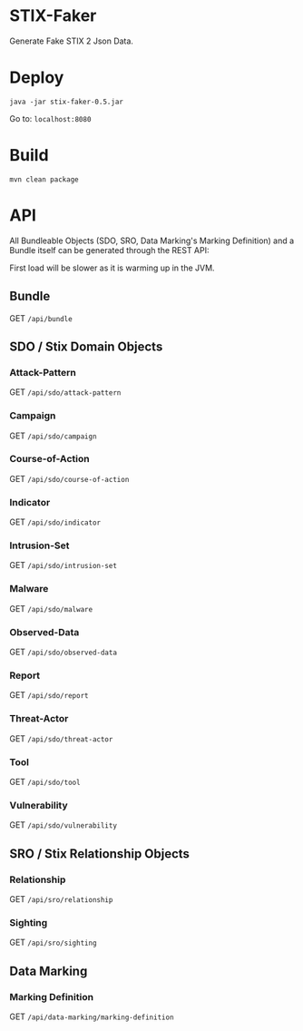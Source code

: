 # STIX-Faker

Generate Fake STIX 2 Json Data.

# Deploy

`java -jar stix-faker-0.5.jar`

Go to: `localhost:8080`

# Build

`mvn clean package`

# API

All Bundleable Objects (SDO, SRO, Data Marking's Marking Definition) and a Bundle itself can be generated through the REST API:

First load will be slower as it is warming up in the JVM.


## Bundle

GET `/api/bundle`


## SDO / Stix Domain Objects

### Attack-Pattern

GET `/api/sdo/attack-pattern`

### Campaign

GET `/api/sdo/campaign`

### Course-of-Action

GET `/api/sdo/course-of-action`

### Indicator

GET `/api/sdo/indicator`

### Intrusion-Set

GET `/api/sdo/intrusion-set`

### Malware

GET `/api/sdo/malware`

### Observed-Data

GET `/api/sdo/observed-data`

### Report

GET `/api/sdo/report`

### Threat-Actor

GET `/api/sdo/threat-actor`

### Tool

GET `/api/sdo/tool`

### Vulnerability

GET `/api/sdo/vulnerability`


## SRO / Stix Relationship Objects

### Relationship

GET `/api/sro/relationship`

### Sighting

GET `/api/sro/sighting`


## Data Marking

### Marking Definition

GET `/api/data-marking/marking-definition`